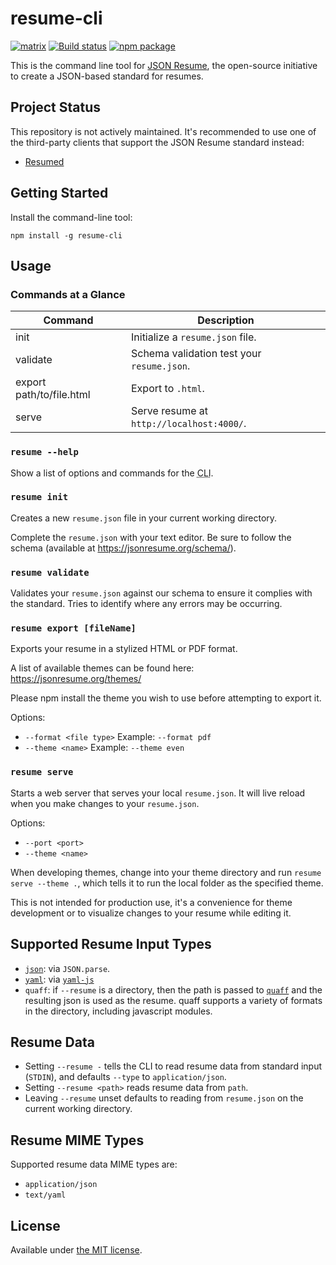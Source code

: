# resume-cli

[![matrix](https://img.shields.io/badge/matrix-join%20chat-%230dbd8b)](https://matrix.to/#/#json-resume:one.ems.host)
[![Build status](https://img.shields.io/github/actions/workflow/status/jsonresume/resume-cli/test.yml?branch=master)](https://github.com/jsonresume/resume-cli/actions)
[![npm package](https://badge.fury.io/js/resume-cli.svg)](https://www.npmjs.org/package/resume-cli)

This is the command line tool for [JSON Resume](https://jsonresume.org), the open-source initiative to create a JSON-based standard for resumes.

## Project Status

This repository is not actively maintained. It's recommended to use one of the third-party clients that support the JSON Resume standard instead:

* [Resumed](https://github.com/rbardini/resumed)

## Getting Started

Install the command-line tool:

```
npm install -g resume-cli
```

## Usage

### Commands at a Glance

| Command | Description |
|---|---|
| init | Initialize a `resume.json` file. |
| validate | Schema validation test your `resume.json`. |
| export path/to/file.html | Export to `.html`. |
| serve | Serve resume at `http://localhost:4000/`. |

### `resume --help`

Show a list of options and commands for the <abbr title="Command-line Interface">CLI</abbr>.

### `resume init`

Creates a new `resume.json` file in your current working directory.

Complete the `resume.json` with your text editor. Be sure to follow the schema (available at https://jsonresume.org/schema/).

### `resume validate`

Validates your `resume.json` against our schema to ensure it complies with the standard. Tries to identify where any errors may be occurring.

### `resume export [fileName]`

Exports your resume in a stylized HTML or PDF format.

A list of available themes can be found here:  
https://jsonresume.org/themes/

Please npm install the theme you wish to use before attempting to export it.

Options:

- `--format <file type>` Example: `--format pdf`
- `--theme <name>` Example: `--theme even`

### `resume serve`

Starts a web server that serves your local `resume.json`. It will live reload when you make changes to your `resume.json`.

Options:

- `--port <port>`
- `--theme <name>`

When developing themes, change into your theme directory and run `resume serve --theme .`, which tells it to run the local folder as the specified theme.

This is not intended for production use, it's a convenience for theme development or to visualize changes to your resume while editing it.

## Supported Resume Input Types

- [`json`](https://www.json.org/json-en.html): via `JSON.parse`.
- [`yaml`](https://yaml.org/): via [`yaml-js`](https://www.npmjs.com/package/yaml-js)
- `quaff`: if `--resume` is a directory, then the path is passed to [`quaff`](https://www.npmjs.com/package/quaff) and the resulting json is used as the resume. quaff supports a variety of formats in the directory, including javascript modules.

## Resume Data

- Setting `--resume -` tells the CLI to read resume data from standard input (`STDIN`), and defaults `--type` to `application/json`.
- Setting `--resume <path>` reads resume data from `path`.
- Leaving `--resume` unset defaults to reading from `resume.json` on the current working directory.

## Resume MIME Types

Supported resume data MIME types are:

- `application/json`
- `text/yaml`

## License

Available under [the MIT license](http://mths.be/mit).
